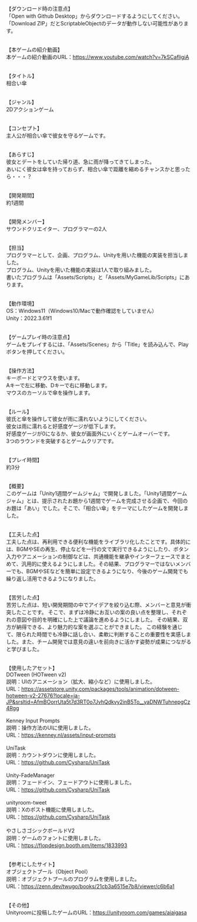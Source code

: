 【ダウンロード時の注意点】</br>
「Open with Github Desktop」からダウンロードするようにしてください。</br>
「Download ZIP」だとScriptableObjectのデータが動作しない可能性があります。</br>
</br>

【本ゲームの紹介動画】</br>
本ゲームの紹介動画のURL：https://www.youtube.com/watch?v=7kSCafligiA</br>
</br>

【タイトル】</br>
相合い傘</br>
</br>

【ジャンル】</br>
2Dアクションゲーム</br>
</br>

【コンセプト】</br>
主人公が相合い傘で彼女を守るゲームです。</br>
</br>

【あらすじ】</br>
彼女とデートをしていた帰り道、急に雨が降ってきてしまった。</br>
あいにく彼女は傘を持っておらず、相合い傘で距離を縮めるチャンスかと思ったら・・・？</br>
</br>

【開発期間】</br>
約1週間</br>
</br>

【開発メンバー】</br>
サウンドクリエイター、プログラマーの2人</br>
</br>

【担当】</br>
プログラマーとして、企画、プログラム、Unityを用いた機能の実装を担当しました。</br>
プログラム、Unityを用いた機能の実装は1人で取り組みました。</br>
書いたプログラムは「Assets/Scripts」と「Assets/MyGameLib/Scripts」にあります。</br>
</br>

【動作環境】</br>
OS：Windows11（Windows10/Macで動作確認をしていません）</br>
Unity：2022.3.61f1</br>
</br>

【ゲームプレイ時の注意点】</br>
ゲームをプレイするには、「Assets/Scenes」から「Title」を読み込んで、Playボタンを押してください。</br>
</br>

【操作方法】</br>
キーボードとマウスを使います。</br>
Aキーで左に移動、Dキーで右に移動します。</br>
マウスのカーソルで傘を操作します。</br>
</br>

【ルール】</br>
彼氏と傘を操作して彼女が雨に濡れないようにしてください。</br>
彼女は雨に濡れると好感度ゲージが低下します。</br>
好感度ゲージが0になるか、彼女が画面外にいくとゲームオーバーです。</br>
3つのラウンドを突破するとゲームクリアです。</br>
</br>

【プレイ時間】</br>
約3分</br>
 </br>
 
【概要】</br>
このゲームは「Unity1週間ゲームジャム」で開発しました。「Unity1週間ゲームジャム」とは、提示されたお題から1週間でゲームを完成させる企画で、今回のお題は「あい」でした。そこで、「相合い傘」をテーマにしたゲームを開発しました。</br>
</br>

【工夫した点】</br>
工夫した点は、再利用できる便利な機能をライブラリ化したことです。具体的には、BGMやSEの再生、停止などを一行の文で実行できるようにしたり、ボタン入力やアニメーションの制御などは、共通機能を継承やインターフェースでまとめて、汎用的に使えるようにしました。その結果、プログラマーではないメンバーでも、BGMやSEなどを簡単に設定できるようになり、今後のゲーム開発でも繰り返し活用できるようになりました。</br>
</br>

【苦労した点】</br>
苦労した点は、短い開発期間の中でアイデアを絞り込む際、メンバーと意見が衝突したことです。
そこで、まずは冷静にお互いの案の良い点を整理し、それぞれの意図や目的を明確にした上で議論を進めるようにしました。
その結果、双方が納得できる、より魅力的な案を選ぶことができました。
この経験を通じて、限られた時間でも冷静に話し合い、柔軟に判断することの重要性を実感しました。また、チーム開発では意見の違いを前向きに活かす姿勢が成果につながると学びました。</br>
 </br>
 
【使用したアセット】</br>
DOTween (HOTween v2)</br>
説明：UIのアニメーション（拡大、縮小など）に使用しました。</br>
URL：https://assetstore.unity.com/packages/tools/animation/dotween-hotween-v2-27676?locale=ja-JP&srsltid=AfmBOorrUta5t7d3RT0o7JvhQdkvy2inB5To__yaDNWTuhnepgCz4Rgg</br>
</br>
Kenney Input Prompts</br>
説明：操作方法のUIに使用しました。</br>
URL：https://kenney.nl/assets/input-prompts</br>
</br>
UniTask</br>
説明：カウントダウンに使用しました。</br>
URL：https://github.com/Cysharp/UniTask</br>
</br>
Unity-FadeManager</br>
説明：フェードイン、フェードアウトに使用しました。</br>
URL：https://github.com/Cysharp/UniTask</br>
</br>
unityroom-tweet</br>
説明：Xのポスト機能に使用しました。</br>
URL：https://github.com/Cysharp/UniTask</br>
</br>
やさしさゴシックボールドV2</br>
説明：ゲームのフォントに使用しました。</br>
URL：https://flopdesign.booth.pm/items/1833993</br>
</br>

【参考にしたサイト】</br>
オブジェクトプール（Object Pool）</br>
説明：オブジェクトプールのプログラムを使用しました。</br>
URL：https://zenn.dev/twugo/books/21cb3a6515e7b8/viewer/c6b6a1</br>
</br>

【その他】</br>
Unityroomに投稿したゲームのURL：https://unityroom.com/games/aiaigasa</br>
